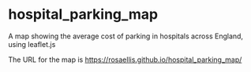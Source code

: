 # hospital_parking_map
A map showing the average cost of parking in hospitals across England, using leaflet.js

The URL for the map is https://rosaellis.github.io/hospital_parking_map/
